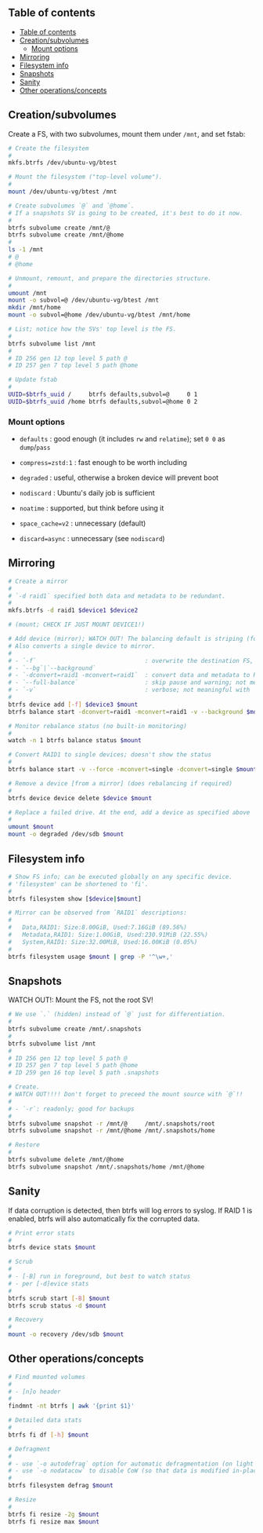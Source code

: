 ## Table of contents

- [Table of contents](#table-of-contents)
- [Creation/subvolumes](#creationsubvolumes)
  - [Mount options](#mount-options)
- [Mirroring](#mirroring)
- [Filesystem info](#filesystem-info)
- [Snapshots](#snapshots)
- [Sanity](#sanity)
- [Other operations/concepts](#other-operationsconcepts)

## Creation/subvolumes

Create a FS, with two subvolumes, mount them under `/mnt`, and set fstab:

```sh
# Create the filesystem
#
mkfs.btrfs /dev/ubuntu-vg/btest

# Mount the filesystem ("top-level volume").
#
mount /dev/ubuntu-vg/btest /mnt

# Create subvolumes `@` and `@home`.
# If a snapshots SV is going to be created, it's best to do it now.
#
btrfs subvolume create /mnt/@
btrfs subvolume create /mnt/@home
#
ls -1 /mnt
# @
# @home

# Unmount, remount, and prepare the directories structure.
#
umount /mnt
mount -o subvol=@ /dev/ubuntu-vg/btest /mnt
mkdir /mnt/home
mount -o subvol=@home /dev/ubuntu-vg/btest /mnt/home

# List; notice how the SVs' top level is the FS.
#
btrfs subvolume list /mnt
#
# ID 256 gen 12 top level 5 path @
# ID 257 gen 7 top level 5 path @home

# Update fstab
#
UUID=$btrfs_uuid /     btrfs defaults,subvol=@     0 1
UUID=$btrfs_uuid /home btrfs defaults,subvol=@home 0 2
```

### Mount options

- `defaults`        : good enough (it includes `rw` and `relatime`); set `0 0` as `dump`/`pass`
- `compress=zstd:1` : fast enough to be worth including
- `degraded`        : useful, otherwise a broken device will prevent boot
- `nodiscard`       : Ubuntu's daily job is sufficient

- `noatime`         : supported, but think before using it

- `space_cache=v2`  : unnecessary (default)
- `discard=async`   : unnecessary (see `nodiscard`)

## Mirroring

```sh
# Create a mirror
#
# `-d raid1` specified both data and metadata to be redundant.
#
mkfs.btrfs -d raid1 $device1 $device2

# (mount; CHECK IF JUST MOUNT DEVICE1!)

# Add device (mirror); WATCH OUT! The balancing default is striping (for data).
# Also converts a single device to mirror.
#
# - `-f`                               : overwrite the destination FS, if there is any
# - `--bg`|`--background`
# - `-dconvert=raid1 -mconvert=raid1`  : convert data and metadata to RAID1
# - `--full-balance`                   : skip pause and warning; not meaningful with `--balance` set
# - `-v`                               : verbose; not meaningful with `--balance` set
#
btrfs device add [-f] $device3 $mount
btrfs balance start -dconvert=raid1 -mconvert=raid1 -v --background $mount

# Monitor rebalance status (no built-in monitoring)
#
watch -n 1 btrfs balance status $mount

# Convert RAID1 to single devices; doesn't show the status
#
btrfs balance start -v --force -mconvert=single -dconvert=single $mount

# Remove a device [from a mirror] (does rebalancing if required)
#
btrfs device device delete $device $mount

# Replace a failed drive. At the end, add a device as specified above
#
umount $mount
mount -o degraded /dev/sdb $mount
```

## Filesystem info

```sh
# Show FS info; can be executed globally on any specific device.
# 'filesystem' can be shortened to 'fi'.
#
btrfs filesystem show [$device|$mount]

# Mirror can be observed from `RAID1` descriptions:
#
#   Data,RAID1: Size:8.00GiB, Used:7.16GiB (89.56%)
#   Metadata,RAID1: Size:1.00GiB, Used:230.91MiB (22.55%)
#   System,RAID1: Size:32.00MiB, Used:16.00KiB (0.05%)
#
btrfs filesystem usage $mount | grep -P '^\w+,'
```

## Snapshots

WATCH OUT!: Mount the FS, not the root SV!

```sh
# We use `.` (hidden) instead of `@` just for differentiation.
#
btrfs subvolume create /mnt/.snapshots
#
btrfs subvolume list /mnt
#
# ID 256 gen 12 top level 5 path @
# ID 257 gen 7 top level 5 path @home
# ID 259 gen 16 top level 5 path .snapshots

# Create.
# WATCH OUT!!!! Don't forget to preceed the mount source with `@`!!
#
# - `-r`: readonly; good for backups
#
btrfs subvolume snapshot -r /mnt/@     /mnt/.snapshots/root
btrfs subvolume snapshot -r /mnt/@home /mnt/.snapshots/home

# Restore
#
btrfs subvolume delete /mnt/@home
btrfs subvolume snapshot /mnt/.snapshots/home /mnt/@home
```

## Sanity

If data corruption is detected, then btrfs will log errors to syslog. If RAID 1 is enabled, btrfs will also automatically fix the corrupted data.

```sh
# Print error stats
#
btrfs device stats $mount

# Scrub
#
# - [-B] run in foreground, but best to watch status
# - per [-d]evice stats
#
btrfs scrub start [-B] $mount
btrfs scrub status -d $mount

# Recovery
#
mount -o recovery /dev/sdb $mount
```

## Other operations/concepts

```sh
# Find mounted volumes
#
# - [n]o header
#
findmnt -nt btrfs | awk '{print $1}'

# Detailed data stats
#
btrfs fi df [-h] $mount

# Defragment
#
# - use `-o autodefrag` option for automatic defragmentation (on light workloads)
# - use `-o nodatacow` to disable CoW (so that data is modified in-place)
#
btrfs filesystem defrag $mount

# Resize
#
btrfs fi resize -2g $mount
btrfs fi resize max $mount
```

